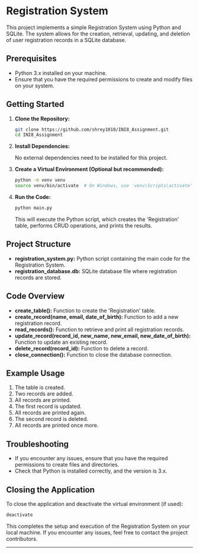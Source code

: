 
# Registration System

This project implements a simple Registration System using Python and SQLite. The system allows for the creation, retrieval, updating, and deletion of user registration records in a SQLite database.

## Prerequisites

- Python 3.x installed on your machine.
- Ensure that you have the required permissions to create and modify files on your system.

## Getting Started

1. **Clone the Repository:**

    ```bash
    git clone https://github.com/shrey1010/INI8_Assignment.git
    cd INI8_Assignment
    ```

2. **Install Dependencies:**

    No external dependencies need to be installed for this project.

3. **Create a Virtual Environment (Optional but recommended):**

    ```bash
    python -m venv venv
    source venv/bin/activate  # On Windows, use 'venv\Scripts\activate'
    ```

4. **Run the Code:**

    ```bash
    python main.py
    ```

    This will execute the Python script, which creates the 'Registration' table, performs CRUD operations, and prints the results.

## Project Structure

- **registration_system.py:** Python script containing the main code for the Registration System.
- **registration_database.db:** SQLite database file where registration records are stored.

## Code Overview

- **create_table():** Function to create the 'Registration' table.
- **create_record(name, email, date_of_birth):** Function to add a new registration record.
- **read_records():** Function to retrieve and print all registration records.
- **update_record(record_id, new_name, new_email, new_date_of_birth):** Function to update an existing record.
- **delete_record(record_id):** Function to delete a record.
- **close_connection():** Function to close the database connection.

## Example Usage

1. The table is created.
2. Two records are added.
3. All records are printed.
4. The first record is updated.
5. All records are printed again.
6. The second record is deleted.
7. All records are printed once more.

## Troubleshooting

- If you encounter any issues, ensure that you have the required permissions to create files and directories.
- Check that Python is installed correctly, and the version is 3.x.

## Closing the Application

To close the application and deactivate the virtual environment (if used):

```bash
deactivate
```

This completes the setup and execution of the Registration System on your local machine. If you encounter any issues, feel free to contact the project contributors.

---
